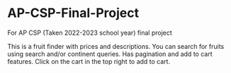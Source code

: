 # AP-CSP-Final-Project

For AP CSP (Taken 2022-2023 school year) final project

This is a fruit finder with prices and descriptions. You can search for fruits using search and/or continent queries. Has pagination and add to cart features. Click on the cart in the top right to add to cart.